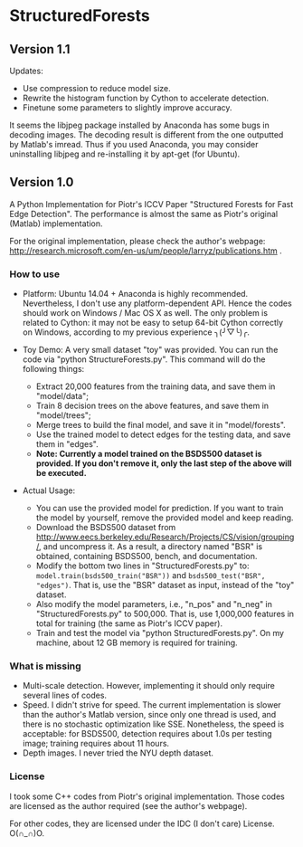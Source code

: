 StructuredForests
=================

## Version 1.1

Updates:
* Use compression to reduce model size.
* Rewrite the histogram function by Cython to accelerate detection.
* Finetune some parameters to slightly improve accuracy.

It seems the libjpeg package installed by Anaconda has some bugs in decoding images. The decoding result is different
from the one outputted by Matlab's imread. Thus if you used Anaconda, you may consider uninstalling libjpeg and re-installing it by apt-get (for Ubuntu).


## Version 1.0

A Python Implementation for Piotr's ICCV Paper "Structured Forests for Fast Edge Detection". The performance is almost
the same as Piotr's original (Matlab) implementation.

For the original implementation, please check the author's webpage:
http://research.microsoft.com/en-us/um/people/larryz/publications.htm
.


### How to use
* Platform:
  Ubuntu 14.04 + Anaconda is highly recommended.
  Nevertheless, I don't use any platform-dependent API. Hence the codes should work on Windows / Mac OS X as well.
  The only problem is related to Cython: it may not be easy to setup 64-bit Cython correctly on Windows, according to
  my previous experience ╮(╯▽╰)╭.


* Toy Demo:
  A very small dataset "toy" was provided. You can run the code via "python StructureForests.py". This
  command will do the following things:
  * Extract 20,000 features from the training data, and save them in "model/data";
  * Train 8 decision trees on the above features, and save them in "model/trees";
  * Merge trees to build the final model, and save it in "model/forests".
  * Use the trained model to detect edges for the testing data, and save them in "edges".
  * **Note: Currently a model trained on the BSDS500 dataset is provided. If you don't remove it, only the last step of
    the above will be executed.**


* Actual Usage:
    * You can use the provided model for prediction. If you want to train the model by yourself, remove the provided model
      and keep reading.
    * Download the BSDS500 dataset from http://www.eecs.berkeley.edu/Research/Projects/CS/vision/grouping/, 
      and uncompress it. As a result, a directory named "BSR" is obtained, containing BSDS500, bench, and documentation.
    * Modify the bottom two lines in "StructuredForests.py" to: 
      `model.train(bsds500_train("BSR"))` and `bsds500_test("BSR", "edges")`. That is, use the "BSR" dataset
      as input, instead of the "toy" dataset.
    * Also modify the model parameters, i.e., "n_pos" and "n_neg" in "StructuredForests.py" to 500,000.
      That is, use 1,000,000 features in total for training (the same as Piotr's ICCV paper).
    * Train and test the model via "python StructuredForests.py". On my machine, about 12 GB memory is required
      for training.


### What is missing
* Multi-scale detection. However, implementing it should only require several lines of codes.
* Speed. I didn't strive for speed. The current implementation is slower than the author's Matlab
  version, since only one thread is used, and there is no stochastic optimization like SSE. 
  Nonetheless, the speed is acceptable: for BSDS500, detection requires about 1.0s per testing image;
  training requires about 11 hours.
* Depth images. I never tried the NYU depth dataset.


### License
I took some C++ codes from Piotr's original implementation. Those codes are licensed as the author required (see the
author's webpage).

For other codes, they are licensed under the IDC (I don't care) License. O(∩_∩)O.
